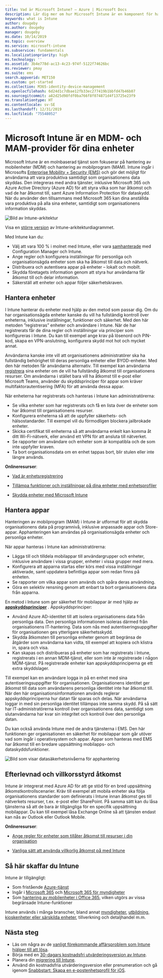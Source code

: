 ```yaml
---
title: Vad är Microsoft Intune? – Azure | Microsoft Docs
description: Lär dig mer om hur Microsoft Intune är en komponent för hantering av mobilenheter (MDM) och hantering av mobilappar (MAM) i Enterprise Mobility + Security-lösningen, och se hur den kan hjälpa dig att skydda företagets data.
keywords: what is Intune
author: dougeby
ms.author: dougeby
manager: dougeby
ms.date: 10/14/2019
ms.topic: overview
ms.service: microsoft-intune
ms.subservice: fundamentals
ms.localizationpriority: high
ms.technology: ''
ms.assetid: 3b4e778d-ac13-4c23-974f-5122f74626bc
ms.reviewer: pmay
ms.suite: ems
search.appverid: MET150
ms.custom: get-started
ms.collection: M365-identity-device-management
ms.openlocfilehash: 6d24d1c7dbae12fb33ec277419b1bbfd47b46b07
ms.sourcegitcommit: a82d25d98fdf0ba766f8f074871d4f13725e23f9
ms.translationtype: HT
ms.contentlocale: sv-SE
ms.lasthandoff: 12/31/2019
ms.locfileid: "75548052"
---
```

# <a name="microsoft-intune-is-an-mdm-and-mam-provider-for-your-devices"></a>Microsoft Intune är en MDM- och MAM-provider för dina enheter

Microsoft Intune är en molnbaserad tjänst som fokuserar på hantering av mobilenheter (MDM) och hantering av mobilprogram (MAM). Intune ingår i Microsofts [Enterprise Mobility + Security (EMS)](https://www.microsoft.com/microsoft-365/enterprise-mobility-security) och gör det möjligt för användarna att vara produktiva samtidigt som organisationens data skyddas. Den integreras med andra tjänster, inklusive Microsoft 365 och Azure Active Directory (Azure AD) för att styra vilka som har åtkomst och vad de har åtkomst till, samt Azure Information Protection för dataskydd. När du använder den tillsammans med Microsoft 365 kan dina anställda vara produktiva på alla sina enheter, samtidigt som organisationens information skyddas.

![Bild av Intune-arkitektur](./media/what-is-intune/intunearch_sm.png)

Visa en [större version](./media/what-is-intune/intunearchitecture.svg) av Intune-arkitekturdiagrammet.

Med Intune kan du:

- Välj att vara 100 % i molnet med Intune, eller vara [samhanterade](https://docs.microsoft.com/configmgr/comanage/overview) med Configuration Manager och Intune.
- Ange regler och konfigurera inställningar för personliga och organisationsägda enheter som ska ha åtkomst till data och nätverk.
- Distribuera och autentisera appar på enheter – lokalt och mobilt.
- Skydda företagets information genom att styra hur användarna får åtkomst till och delar information.
- Säkerställ att enheter och appar följer säkerhetskraven.

## <a name="manage-devices"></a>Hantera enheter

I Intune hanterar du enheter med hjälp av den metod som passar dig. Om du har organisationsägda enheter kanske du vill ha fullständig kontroll över enheterna, inklusive inställningar, funktioner och säkerhet. Med den här metoden ”registreras” enheter och användare i Intune. När de har registrerats får de dina regler och inställningar via principer som konfigureras i Intune. Du kan till exempel ange krav på lösenord och PIN-kod, skapa en VPN-anslutning, konfigurera skydd mot hot och mycket annat.

Användarna kanske inte vill att organisationens administratörer ska ha fullständig behörighet till deras personliga enheter eller BYOD-enheter. Med den här metoden får användarna alternativ. Till exempel kan användarna [registrera](../enrollment/device-enrollment.md) sina enheter om de vill ha fullständig åtkomst till organisationens resurser. Om användarna i stället bara vill ha åtkomst till e-post eller Microsoft Teams, använder du skyddsprinciper för appar som kräver multifaktorautentisering (MFA) för att använda dessa appar.

När enheterna har registrerats och hanteras i Intune kan administratörerna:

- Se vilka enheter som har registrerats och få en lista över de enheter som har åtkomst till organisationens resurser.
- Konfigurera enheterna så att de uppfyller säkerhets- och hälsostandarder. Till exempel vill du förmodligen blockera jailbrokade enheter.
- Skicka certifikat till enheterna så att användarna enkelt kan komma åt ditt Wi-Fi-nätverk, eller använd ett VPN för att ansluta till nätverket.
- Se rapporter om användare och enheter som är kompatibla och de som inte uppfyller kraven.
- Ta bort organisationsdata om en enhet tappas bort, blir stulen eller inte längre används.

**Onlineresurser**:

- [Vad är enhetsregistrering](../enrollment/device-enrollment.md)

- [Tillämpa funktioner och inställningar på dina enheter med enhetsprofiler](../configuration/device-profiles.md)

- [Skydda enheter med Microsoft Intune](../protect/device-protect.md)

## <a name="manage-apps"></a>Hantera appar

Hanteringen av mobilprogram (MAM) i Intune är utformat för att skydda organisationens data på programnivå, inklusive anpassade appar och Store-appar. Apphanteringen kan användas på organisationsägda enheter och personliga enheter.

När appar hanteras i Intune kan administratörerna:

- Lägga till och tilldela mobilappar till användargrupper och enheter, inklusive användare i vissa grupper, enheter i vissa grupper med mera.
- Konfigurera att apparna startas eller körs med vissa inställningar aktiverade, samt uppdatera befintliga appar som redan finns på enheten.
- Se rapporter om vilka appar som används och spåra deras användning.
- Göra en selektiv rensning genom att enbart ta bort organisationens data från apparna.

En metod i Intune som ger säkerhet för mobilappar är med hjälp av **[appskyddsprinciper](../apps/app-protection-policy.md)** . Appskyddsprinciper:

- Använd Azure AD-identitet till att isolera organisationens data från personliga data. Den personliga informationen isoleras därmed från organisationens IT-hantering. Data som nås med autentiseringsuppgifter för organisationen ges ytterligare säkerhetsskydd.
- Skydda åtkomsten till personliga enheter genom att begränsa de åtgärder som användarna kan vidta, till exempel att kopiera och klistra in, spara och visa.
- Kan skapas och distribueras på enheter som har registrerats i Intune, registrerats i en annan MDM-tjänst, eller som inte är registrerade i någon MDM-tjänst. På registrerade enheter kan appskyddsprinciperna ge ett extra skyddslager.

Till exempel kan en användare logga in på en enhet med sina autentiseringsuppgifter för organisationen. Organisationens identitet ger åtkomst till data som användarens personliga identitet inte har åtkomst till. När den här organisationsinformationen används reglerar appskyddsprinciperna hur datan får sparas och delas. När användarna loggar in med sin personliga identitet tillämpas inte samma skydd. På så sätt har IT-administratörerna kontroll över organisationens data, samtidigt som slutanvändarna har kvar sin integritet och kontroll över den personliga datan.

Du kan också använda Intune med de andra tjänsterna i EMS. Den här funktionen ger organisationen en säkerhet för mobilappar som går utöver vad som ingår i operativsystem och appar. Appar som hanteras med EMS har åtkomst till en bredare uppsättning mobilapps- och dataskyddsfunktioner.

![Bild som visar datasäkerhetsnivåerna för apphantering](./media/what-is-intune/managing-mobile-apps.png)

## <a name="compliance-and-conditional-access"></a>Efterlevnad och villkorsstyrd åtkomst

Intune är integrerat med Azure AD för att ge stöd för en bred uppsättning åtkomstkontrollscenarier. Kräv till exempel att mobila enheter ska följa organisationens standarder som definierats i Intune innan åtkomst ges till nätverkets resurser, t.ex. e-post eller SharePoint. På samma sätt kan du låsa tjänsterna så att de bara är tillgängliga för en specifik uppsättning mobilappar. Du kan till exempel låsa Exchange Online så att tjänsten endast kan nås av Outlook eller Outlook Mobile.

**Onlineresurser**:

- [Ange regler för enheter som tillåter åtkomst till resurser i din organisation](../protect/device-compliance-get-started.md)

- [Vanliga sätt att använda villkorlig åtkomst på med Intune](../protect/conditional-access-intune-common-ways-use.md)

## <a name="how-to-get-intune"></a>Så här skaffar du Intune

Intune är tillgängligt:

- Som fristående [Azure-tjänst](https://go.microsoft.com/fwlink/?linkid=2090973)
- Ingår i [Microsoft 365](https://www.microsoft.com/microsoft-365/enterprise-mobility-security/microsoft-intune) och [Microsoft 365 för myndigheter](https://www.microsoft.com/microsoft-365/government)
- Som [hantering av mobilenheter i Office 365](https://support.office.com/article/choose-between-mdm-for-office-365-and-microsoft-intune-c93d9ab9-efb2-4349-9b93-30c30562ee22), vilken utgörs av vissa begränsade Intune-funktioner

Intune används i många branscher, bland annat [myndigheter](https://docs.microsoft.com/enterprise-mobility-security/solutions/ems-govt-service-description), [utbildning](https://www.microsoft.com/en-us/education/intune), [kioskenheter eller särskilda enheter](../configuration/kiosk-settings.md), tillverkning och detaljhandel m.m.

## <a name="next-steps"></a>Nästa steg

- Läs om några av de [vanligt förekommande affärsproblem som Intune hjälper till att lösa](https://docs.microsoft.com/intune/common-scenarios).
- Börja med en [30-dagars kostnadsfri utvärderingsversion av Intune](free-trial-sign-up.md).
- Planera din [migrering till Intune](migration-guide.md).
- Använd din kostnadsfria utvärderingsversion eller prenumeration och gå igenom [Snabbstart: Skapa en e-postenhetsprofil för iOS](../configuration/quickstart-email-profile.md).
